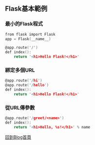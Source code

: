 ## Flask基本範例

### 最小的Flask程式
```c
from flask import Flask
app = Flask(__name__)

@app.route('/')
def index():
	return '<h1>Hello Flask!</h1>'
```

### 綁定多個URL
```c
@app.route('/hi')
@app.route('/hello')
def index():
	return '<h1>Hello Flask!</h1>'
```

### 從URL傳參數
```c
@app.route('/greet/<name>')
def index():
	return '<h1>Hello, %s!</h1>' % name
```

[回到Blog首頁](../index.md)
